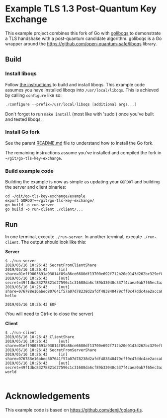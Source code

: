 # Example TLS 1.3 Post-Quantum Key Exchange

This example project combines this fork of Go with [goliboqs](https://github.com/thales-e-security/goliboqs) to
demonstrate a TLS handshake with a post-quantum candidate algorithm. goliboqs is a Go wrapper around the
https://github.com/open-quantum-safe/liboqs library.

## Build

### Install liboqs

Follow [the instructions](https://github.com/open-quantum-safe/liboqs#building-and-running-liboqs-master-branch) to 
build and install liboqs. This example code assumes you have installed liboqs into `/usr/local/liboqs`. 
This is achieved by calling `configure` like so:

```go
./configure --prefix=/usr/local/liboqs [additional args...]
```

Don't forget to run `make install` (most like with 'sudo') once you've built and tested liboqs.

### Install Go fork

See the parent 
[README.md](https://github.com/thales-e-security/go-tls-key-exchange/blob/go1.12.5_private_key_exchanges/README.md)
file to understand how to install the Go fork.

The remaining instructions assume you've installed and compiled the fork in `~/git/go-tls-key-exchange`.

### Build example code

Building the example is now as simple as updating your `GOROOT` and building the server and client binaries:

```
cd ~/git/go-tls-key-exchange/example
export GOROOT=~/git/go-tls-key-exchange/
go build -o run-server
go build -o run-client ./client/...
```

## Run

In one terminal, execute `./run-server`. In another terminal, execute `./run-client`. The output should look
like this:

**Server**

```
$ ./run-server 
2019/05/16 10:26:43 SecretFromClientShare
2019/05/16 10:26:43 	[in]  share=01eff9003691a93814f89a86ce6680df13700e692f712b20e9143d262bc329ef0ec7243e17cc65df18baf5a0f196ab...
2019/05/16 10:26:43 	[out] secret=49f1dbc83278821d27596c1c31688da6cf89b33040c337f4caea0ab7f65ec3aa
2019/05/16 10:26:43 	[out] share=076788e16abec807641f57a07d78238d2afdf483840479cff0c47ddc4ae2acca86db38062bab977bfe5fc9b9a7fec3...
hello

2019/05/16 10:26:43 EOF

```

(You will need to Ctrl-c to close the server)

**Client**

```
$ ./run-client 
2019/05/16 10:26:43 ClientShare
2019/05/16 10:26:43 	[out] share=01eff9003691a93814f89a86ce6680df13700e692f712b20e9143d262bc329ef0ec7243e17cc65df18baf5a0f196ab...
2019/05/16 10:26:43 SecretFromServerShare
2019/05/16 10:26:43 	[in]  share=076788e16abec807641f57a07d78238d2afdf483840479cff0c47ddc4ae2acca86db38062bab977bfe5fc9b9a7fec3...
2019/05/16 10:26:43 	[out] secret=49f1dbc83278821d27596c1c31688da6cf89b33040c337f4caea0ab7f65ec3aa
world


```

# Acknowledgements

This example code is based on https://github.com/denji/golang-tls.
